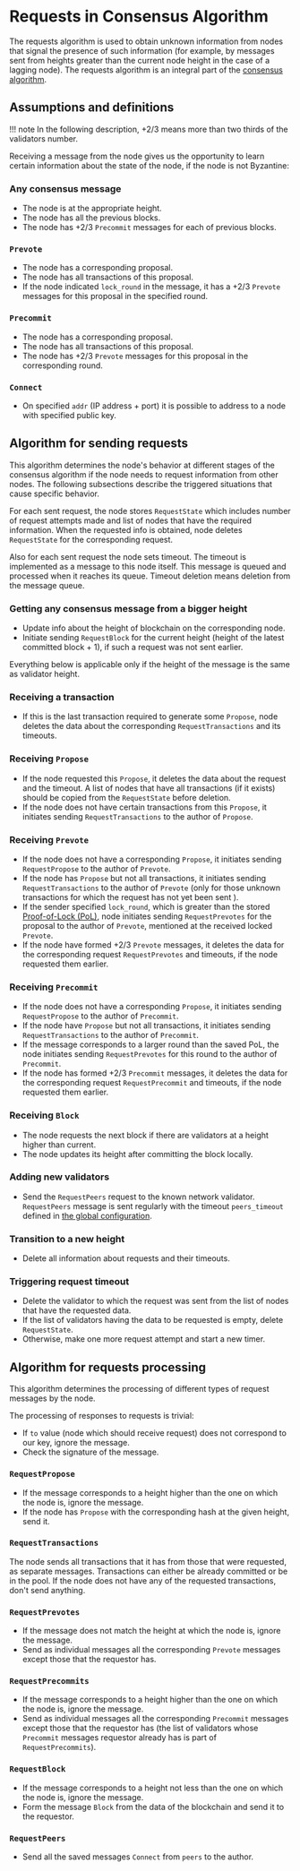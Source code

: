 # Requests in Consensus Algorithm

The requests algorithm is used to obtain unknown information from nodes that
signal the presence of such information (for example, by messages sent from
heights greater than the current node height in the case of a lagging node). The
requests algorithm is an integral part of the [consensus algorithm](consensus.md).

## Assumptions and definitions

!!! note
    In the following description, +2/3 means more than two thirds of the
    validators number.

Receiving a message from the node gives us the opportunity to learn certain
information about the state of the node, if the node is not Byzantine:

### Any consensus message

- The node is at the appropriate height.
- The node has all the previous blocks.
- The node has +2/3 `Precommit` messages for each of previous blocks.

### `Prevote`

- The node has a corresponding proposal.
- The node has all transactions of this proposal.
- If the node indicated `lock_round` in the message, it has a +2/3 `Prevote`
  messages for this proposal in the specified round.

### `Precommit`

- The node has a corresponding proposal.
- The node has all transactions of this proposal.
- The node has +2/3 `Prevote` messages for this proposal in the corresponding round.

### `Connect`

- On specified `addr` (IP address + port) it is possible to address to a node
  with specified public key.

## Algorithm for sending requests

This algorithm determines the node's behavior at different stages of the
consensus algorithm if the node needs to request information from other nodes.
The following subsections describe the triggered situations that cause specific
behavior.

For each sent request, the node stores `RequestState` which includes number of
request attempts made and list of nodes that have the required information. When
the requested info is obtained, node deletes `RequestState` for the corresponding
request.

Also for each sent request the node sets timeout. The timeout is
implemented as a message to this node itself. This message is queued and
processed when it reaches its queue. Timeout deletion means deletion from the
message queue.

### Getting any consensus message from a bigger height

- Update info about the height of blockchain on the corresponding node.
- Initiate sending `RequestBlock` for the current height (height of the latest
  committed block + 1), if such a request was not sent earlier.

Everything below is applicable only if the height of the message is the same as
validator height.

### Receiving a transaction

- If this is the last transaction required to generate some `Propose`, node
  deletes the data about the corresponding `RequestTransactions` and its timeouts.

### Receiving `Propose`

- If the node requested this `Propose`, it deletes the data about the request
  and the timeout. A list of nodes that have all transactions (if it exists)
  should be copied from the `RequestState` before deletion.
- If the node does not have certain transactions from this `Propose`, it
  initiates sending `RequestTransactions` to the author of `Propose`.

### Receiving `Prevote`

- If the node does not have a corresponding `Propose`, it initiates sending
  `RequestPropose` to the author of `Prevote`.
- If the node has `Propose` but not all transactions, it initiates sending
  `RequestTransactions` to the author of `Prevote` (only for those unknown
  transactions for which the request has not yet been sent ).
- If the sender specified `lock_round`, which is greater than the stored  
  [Proof-of-Lock (PoL)](consensus-details.md#definitions), node initiates sending
  `RequestPrevotes` for the proposal to the author of `Prevote`, mentioned at the
  received locked `Prevote`.
- If the node have formed +2/3 `Prevote` messages, it deletes the data for the
  corresponding request `RequestPrevotes` and timeouts, if the node requested
  them earlier.

### Receiving `Precommit`

- If the node does not have a corresponding `Propose`, it initiates sending
  `RequestPropose` to the author of `Precommit`.
- If the node have `Propose` but not all transactions, it initiates sending
  `RequestTransactions` to the author of `Precommit`.
- If the message corresponds to a larger round than the saved PoL, the node
  initiates sending `RequestPrevotes` for this round to the author of `Precommit`.
- If the node has formed +2/3 `Precommit` messages, it deletes the data for the
  corresponding request `RequestPrecommit` and timeouts, if the node requested
  them earlier.

### Receiving `Block`

- The node requests the next block if there are validators at a height higher
  than current.
- The node updates its height after committing the block locally.

### Adding new validators

- Send the `RequestPeers` request to the known network validator. `RequestPeers`
  message is sent regularly with the timeout `peers_timeout` defined in [the global
  configuration](../../architecture/configuration.md#global-parameters).

### Transition to a new height

- Delete all information about requests and their timeouts.

### Triggering request timeout

- Delete the validator to which the request was sent from the list of nodes that
  have the requested data.
- If the list of validators having the data to be requested is empty, delete
  `RequestState`.
- Otherwise, make one more request attempt and start a new timer.

## Algorithm for requests processing

This algorithm determines the processing of different types of request messages
by the node.

The processing of responses to requests is trivial:

- If `to` value (node which should receive request) does not correspond to our
  key, ignore the message.
- Check the signature of the message.

### `RequestPropose`

- If the message corresponds to a height higher than the one on which the node
  is, ignore the message.
- If the node has `Propose` with the corresponding hash at the given height,
  send it.

### `RequestTransactions`

The node sends all transactions that it has from those that were requested, as
separate messages. Transactions can either be already committed or be in the
pool. If the node does not have any of the requested transactions, don't send
anything.

### `RequestPrevotes`

- If the message does not match the height at which the node is, ignore the
  message.
- Send as individual messages all the corresponding `Prevote` messages except
  those that the requestor has.

### `RequestPrecommits`

- If the message corresponds to a height higher than the one on which the node
  is, ignore the message.
- Send as individual messages all the corresponding `Precommit` messages except
  those that the requestor has (the list of validators whose `Precommit` messages
  requestor already has is part of `RequestPrecommits`).

### `RequestBlock`

- If the message corresponds to a height not less than the one on which the node
  is, ignore the message.
- Form the message `Block` from the data of the blockchain and send it to the
  requestor.

### `RequestPeers`

- Send all the saved messages `Connect` from `peers` to the author.
